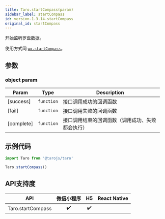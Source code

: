 ```yaml
---
title: Taro.startCompass(param)
sidebar_label: startCompass
id: version-1.3.14-startCompass
original_id: startCompass
---
```


开始监听罗盘数据。

使用方式同 [`wx.startCompass`](https://developers.weixin.qq.com/miniprogram/dev/api/wx.startCompass.html)。

## 参数

### object param

| Param | Type | Description |
| --- | --- | --- |
| [success] | <code>function</code> | 接口调用成功的回调函数 |
| [fail] | <code>function</code> | 接口调用失败的回调函数 |
| [complete] | <code>function</code> | 接口调用结束的回调函数（调用成功、失败都会执行） |

## 示例代码

```jsx
import Taro from '@tarojs/taro'

Taro.startCompass()
```



## API支持度


| API | 微信小程序 | H5 | React Native |
| :-: | :-: | :-: | :-: |
| Taro.startCompass | ✔️ | ✔️ |  |

